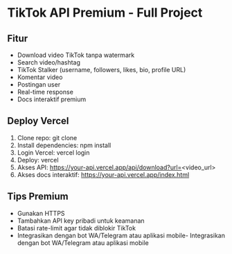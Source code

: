 # TikTok API Premium - Full Project

## Fitur
- Download video TikTok tanpa watermark
- Search video/hashtag
- TikTok Stalker (username, followers, likes, bio, profile URL)
- Komentar video
- Postingan user
- Real-time response
- Docs interaktif premium

## Deploy Vercel
1. Clone repo:
   git clone <repo-url>
2. Install dependencies:
   npm install
3. Login Vercel:
   vercel login
4. Deploy:
   vercel
5. Akses API:
   https://your-api.vercel.app/api/download?url=<video_url>
6. Akses docs interaktif:
   https://your-api.vercel.app/index.html

## Tips Premium
- Gunakan HTTPS
- Tambahkan API key pribadi untuk keamanan
- Batasi rate-limit agar tidak diblokir TikTok
- Integrasikan dengan bot WA/Telegram atau aplikasi mobile- Integrasikan dengan bot WA/Telegram atau aplikasi mobile
